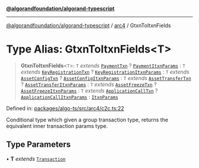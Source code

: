 [**@algorandfoundation/algorand-typescript**](../../README.md)

***

[@algorandfoundation/algorand-typescript](../../README.md) / [arc4](../README.md) / GtxnToItxnFields

# Type Alias: GtxnToItxnFields\<T\>

> **GtxnToItxnFields**\<`T`\>: `T` *extends* [`PaymentTxn`](../../index/namespaces/gtxn/interfaces/PaymentTxn.md) ? [`PaymentItxnParams`](../../index/namespaces/itxn/classes/PaymentItxnParams.md) : `T` *extends* [`KeyRegistrationTxn`](../../index/namespaces/gtxn/interfaces/KeyRegistrationTxn.md) ? [`KeyRegistrationItxnParams`](../../index/namespaces/itxn/classes/KeyRegistrationItxnParams.md) : `T` *extends* [`AssetConfigTxn`](../../index/namespaces/gtxn/interfaces/AssetConfigTxn.md) ? [`AssetConfigItxnParams`](../../index/namespaces/itxn/classes/AssetConfigItxnParams.md) : `T` *extends* [`AssetTransferTxn`](../../index/namespaces/gtxn/interfaces/AssetTransferTxn.md) ? [`AssetTransferItxnParams`](../../index/namespaces/itxn/classes/AssetTransferItxnParams.md) : `T` *extends* [`AssetFreezeTxn`](../../index/namespaces/gtxn/interfaces/AssetFreezeTxn.md) ? [`AssetFreezeItxnParams`](../../index/namespaces/itxn/classes/AssetFreezeItxnParams.md) : `T` *extends* [`ApplicationCallTxn`](../../index/namespaces/gtxn/interfaces/ApplicationCallTxn.md) ? [`ApplicationCallItxnParams`](../../index/namespaces/itxn/classes/ApplicationCallItxnParams.md) : [`ItxnParams`](../../index/namespaces/itxn/type-aliases/ItxnParams.md)

Defined in: [packages/algo-ts/src/arc4/c2c.ts:22](https://github.com/algorandfoundation/puya-ts/blob/main/packages/algo-ts/src/arc4/c2c.ts#L22)

Conditional type which given a group transaction type, returns the equivalent inner transaction
params type.

## Type Parameters

• **T** *extends* [`Transaction`](../../index/namespaces/gtxn/type-aliases/Transaction.md)
